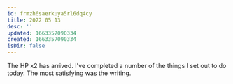 ```yaml
---
id: frmzh6saerkuya5rl6dq4cy
title: 2022 05 13
desc: ''
updated: 1663357090334
created: 1663357090334
isDir: false
---
```

The HP x2 has arrived. I've completed a number of the things I set out to do today. The most satisfying was the writing. 